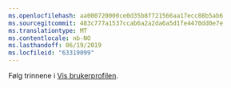 ```yaml
---
ms.openlocfilehash: aa000720000ce0d35b8f721566aa17ecc88b5ab6
ms.sourcegitcommit: 483c777a1537ccab6a2a2da6a5d1fe4470dd0e7e
ms.translationtype: MT
ms.contentlocale: nb-NO
ms.lasthandoff: 06/19/2019
ms.locfileid: "63319099"
---
```

Følg trinnene i [Vis brukerprofilen](https://docs.microsoft.com/dynamics365/customer-engagement/basics/view-your-user-profile).